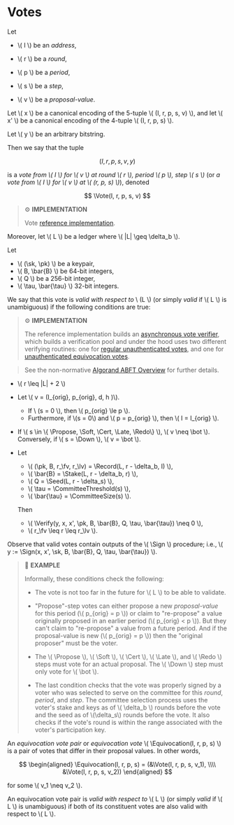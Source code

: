 $$
\newcommand \pk {\mathrm{pk}}
\newcommand \sk {\mathrm{sk}}
\newcommand \fv {\text{first}}
\newcommand \lv {\text{last}}
\newcommand \Vote {\mathrm{Vote}}
\newcommand \Equivocation {\mathrm{Equivocation}}
\newcommand \Propose {\mathit{propose}}
\newcommand \Soft {\mathit{soft}}
\newcommand \Cert {\mathit{cert}}
\newcommand \Late {\mathit{late}}
\newcommand \Redo {\mathit{redo}}
\newcommand \Down {\mathit{down}}
\newcommand \Seed {\mathrm{Seed}}
\newcommand \Record {\mathrm{Record}}
\newcommand \Stake {\mathrm{Stake}}
\newcommand \CommitteeSize {\mathrm{CommitteeSize}}
\newcommand \CommitteeThreshold {\mathrm{CommitteeThreshold}}
\newcommand \Sign {\mathrm{Sign}}
\newcommand \Verify {\mathrm{Verify}}
$$

# Votes

Let

- \\( I \\) be an _address_,

- \\( r \\) be a _round_,

- \\( p \\) be a _period_,

- \\( s \\) be a _step_,

- \\( v \\) be a _proposal-value_.

Let \\( x \\) be a canonical encoding of the 5-tuple \\( (I, r, p, s, v) \\), and
let \\( x' \\) be a canonical encoding of the 4-tuple \\( (I, r, p, s) \\).

Let \\( y \\) be an arbitrary bitstring.

Then we say that the tuple

$$
(I, r, p, s, v, y)
$$

is a _vote from \\( I \\) for \\( v \\) at round \\( r \\), period \\( p \\), step
\\( s \\)_ (or _a vote from \\( I \\) for \\( v \\) at \\( (r, p, s) \\)_), denoted

$$
\Vote(I, r, p, s, v)
$$

> ⚙️ **IMPLEMENTATION**
>
> Vote [reference implementation](https://github.com/algorand/go-algorand/blob/b6e5bcadf0ad3861d4805c51cbf3f695c38a93b7/agreement/vote.go#L152).

Moreover, let \\( L \\) be a ledger where \\( |L| \geq \delta_b \\).

Let

- \\( (\sk, \pk) \\) be a keypair,
- \\( B, \bar{B} \\) be 64-bit integers,
- \\( Q \\) be a 256-bit integer,
- \\( \tau, \bar{\tau} \\) 32-bit integers.

We say that this vote is _valid with respect to_ \\ (L \\) (or simply _valid_ if
\\( L \\) is unambiguous) if the following conditions are true:

> ⚙️ **IMPLEMENTATION**
>
> The reference implementation builds an [asynchronous vote verifier](https://github.com/algorand/go-algorand/blob/b6e5bcadf0ad3861d4805c51cbf3f695c38a93b7/agreement/asyncVoteVerifier.go#L52),
> which builds a verification pool and under the hood uses two different verifying
> routines: one for [regular unauthenticated votes](https://github.com/algorand/go-algorand/blob/b6e5bcadf0ad3861d4805c51cbf3f695c38a93b7/agreement/vote.go#L97),
> and one for [unauthenticated equivocation votes](https://github.com/algorand/go-algorand/blob/b6e5bcadf0ad3861d4805c51cbf3f695c38a93b7/agreement/vote.go#L193).

> See the non-normative [Algorand ABFT Overview](./abft-overview.md) for further
> details.

- \\( r \leq |L| + 2 \\)

- Let \\( v = (I_{orig}, p_{orig}, d, h )\\).
  - If \\ (s = 0 \\), then \\( p_{orig} \le p \\).
  - Furthermore, if \\(s = 0\\) and \\( p = p_{orig} \\), then \\( I = I_{orig} \\).

<!-- This condition is not enforced in the verifying side, only in the `makeVote()`
side. It would be easy to add this as an additional check. -->

- If \\( s \in \\{ \Propose, \Soft, \Cert, \Late, \Redo\\} \\), \\( v \neq \bot \\).
Conversely, if \\( s = \Down \\), \\( v = \bot \\).

- Let
  - \\( (\pk, B, r_\fv, r_\lv) = \Record(L, r - \delta_b, I) \\),
  - \\( \bar{B} = \Stake(L, r - \delta_b, r) \\),
  - \\( Q = \Seed(L, r - \delta_s) \\),
  - \\( \tau = \CommitteeThreshold(s) \\),
  - \\( \bar{\tau} = \CommitteeSize(s) \\).

  Then
  - \\( \Verify(y, x, x', \pk, B, \bar{B}, Q, \tau, \bar{\tau}) \neq 0 \\),
  - \\( r_\fv \leq r \leq r_\lv \\).

Observe that valid votes contain outputs of the \\( \Sign \\) procedure; i.e.,
\\( y := \Sign(x, x', \sk, B, \bar{B}, Q, \tau, \bar{\tau}) \\).

> 📎 **EXAMPLE**
>
> Informally, these conditions check the following:
> 
> - The vote is not too far in the future for \\( L \\) to be able to validate.
> 
> - "Propose"-step votes can either propose a new _proposal-value_ for this period
> (\\( p_{orig} = p \\)) or claim to "re-propose" a value originally proposed in an 
> earlier period (\\( p_{orig} < p \\)). But they can't claim to "re-propose" a value
> from a future period. And if the proposal-value is new (\\( p_{orig} = p \\)) then
> the "original proposer" must be the voter.
>
> - The \\( \Propose \\), \\( \Soft \\), \\( \Cert \\), \\( \Late \\), and \\( \Redo \\)
> steps must vote for an actual proposal. The \\( \Down \\) step must only vote
> for \\( \bot \\).
>
> - The last condition checks that the vote was properly signed by a voter who was
> selected to serve on the committee for this _round_, _period_, and _step_. The
> committee selection process uses the voter's stake and keys as of \\( \delta_b \\)
> rounds before the vote and the seed as of \\(\delta_s\\) rounds before the vote.
> It also checks if the vote's round is within the range associated with the voter's
> participation key.

An _equivocation vote pair_ or _equivocation vote_
\\( \Equivocation(I, r, p, s) \\) is a pair of votes that differ in
their proposal values. In other words,

$$
\begin{aligned}
\Equivocation(I, r, p, s)
 = (&\Vote(I, r, p, s, v_1), \\\\
    &\Vote(I, r, p, s, v_2))
\end{aligned}
$$

for some \\( v_1 \neq v_2 \\).

An equivocation vote pair is _valid with respect to_ \\( L \\) (or simply _valid_
if \\( L \\) is unambiguous) if both of its constituent votes are also valid with
respect to \\( L \\).